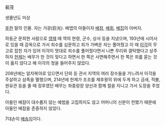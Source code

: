 裴茂

생몰년도 미상

[후한](%ED%9B%84%ED%95%9C.md) 말의 인물. 자는 거광(巨光). 배엽의 아들이자
[배잠](%EB%B0%B0%EC%9E%A0.md), [배휘](%EB%B0%B0%ED%9C%98.md),
[배집](%EB%B0%B0%EC%A7%91.md)의 아버지.

하동군 문희현 사람으로 [영제](%EC%98%81%EC%A0%9C.md) 때 역의 현령, 군수, 상서 등을 지냈으며, 193년에
시어사로 있을 때 감옥으로 가서 죄수를 심문하고 죄가 가벼운 자는 풀어줬고 이 때
[이각](%EC%9D%B4%EA%B0%81#s-1.md)의 무고로 잡힌 자가 있어 이각이 멋대로 죄수를 풀어줬다면서 나쁜 무리와
결탁했다고 상주하자 [헌제](%ED%97%8C%EC%A0%9C.md)는 배무가 한 것이 맞다고 하면서 한 쪽은 사면해주면서 한 쪽은
죄를 묻는 것이 옳지 않다고 해 이각의 청을 들어주지 않았다.

208년에는 알자복야로 있으면서 단외 등 관서 지역의 여러 장수들을 거느려서 이각을 주살하고 삼족을 멸했으며, 214년에 헌제가 조조를
제후왕의 위에 두게 하고 금새, 적불, 원유관 등을 줄 때 정후였던 배무는 좌중랑장 양선과 함께 절을 지니고 가서 도장을 주었다.

아들인 배잠이 대수롭지 않는 예법을 고집하지도 않고 어머니의 신분이 천했기 때문에 아들인 배잠을 존중하지 않았다.

7대손이 [배송지](%EB%B0%B0%EC%86%A1%EC%A7%80.md)이다.

